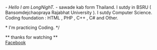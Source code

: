 *- Hello I am LongNighT. -*
sawade kab form Thailand.
I sutdy in BSRU ( Bansomdejchaopraya Rajabhat University ).
I sutdy Computer Science.
Coding foundation : HTML , PHP , C++ , C# and Other.

\* I'm practicing Coding. */

** thanks for watching ** <br>
[Facebook](https://www.facebook.com/profile.php?id=100057063708306)
